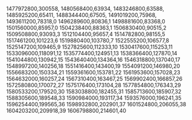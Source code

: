 1477972800,300558,
1480568400,63934,
1483246800,63588,
1485925200,65411,
1488344400,67505,
1491019200,75968,
1493611200,78318,0
1496289600,80836,1
1498881600,83368,0
1501560000,85957,0
1504238400,88363,1
1506830400,90515,2
1509508800,93093,3
1512104400,95657,4
1514782800,98155,5
1517461200,101223,6
1519880400,103780,7
1522555200,106577,8
1525147200,109465,9
1527825600,112333,10
1530417600,115253,11
1533096000,118091,12
1535774400,124951,13
1538366400,127870,14
1541044800,130942,15
1543640400,134364,16
1546318800,137040,17
1548997200,140256,18
1551416400,143400,19
1554091200,146980,20
1556683200,150334,21
1559361600,153781,22
1561953600,157028,23
1564632000,160257,24
1567310400,163467,25
1569902400,166857,26
1572580800,170072,27
1575176400,173104,28
1577854800,176343,29
1580533200,179520,30
1583038800,182455,31
1585713600,185907,32
1588305600,189548,33
1590984000,193117,34
1593576000,196241,35
1596254400,199565,36
1598932800,202901,37
1601524800,206055,38
1604203200,209918,39
1606798800,214601,40
